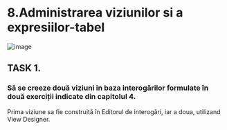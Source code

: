 # 8.Administrarea viziunilor si a expresiilor-tabel
![image](https://user-images.githubusercontent.com/34598802/49867207-67414f80-fe12-11e8-90f8-7def37748ea4.png)

## TASK 1.
### Să se creeze două viziuni in baza interogărilor formulate în două exerciții indicate din capitolul 4.
Prima viziune sa fie construită în Editorul de interogări, iar a doua, utilizand View Designer.

